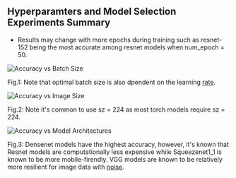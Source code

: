 
## Hyperparamters and Model Selection Experiments Summary


* Results may change with more epochs during training such as resnet-152 being the most accurate among resnet models when num_epoch = 50. 


![Accuracy vs Batch Size](https://github.com/fellowship/platform-demos3/blob/master/Burn/models/bs.png)

Fig.1: Note that optimal batch size is also dpendent on the learning [rate](https://miguel-data-sc.github.io/2017-11-05-first).


![Accuracy vs Image Size](https://github.com/fellowship/platform-demos3/blob/master/Burn/models/im-sz.png)

Fig.2: Note it's common to use sz = 224 as most torch models require sz = 224.


![Accuracy vs Model Architectures](https://github.com/fellowship/platform-demos3/blob/master/Burn/models/models-comparison.png)

Fig.3: Densenet models have the highest accuracy, however, it's known that Resnet models are computationally less expensive while Squeezenet1_1 is known to be more mobile-firendly. VGG models are known to be relatively more resilient for image data with [noise](arxiv.org/abs/1604.04004).
